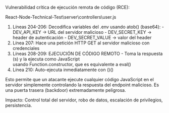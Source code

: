   Vulnerabilidad crítica de ejecución remota de código (RCE):

React-Node-Technical-Test\server\controllers\user.js


  1. Líneas 204-206: Decodifica variables del .env usando atob() (base64):
    - DEV_API_KEY → URL del servidor malicioso
    - DEV_SECRET_KEY → header de autenticación
    - DEV_SECRET_VALUE → valor del header
  2. Línea 207: Hace una petición HTTP GET al servidor malicioso con credenciales
  3. Líneas 208-209: EJECUCIÓN DE CÓDIGO REMOTO - Toma la respuesta (s) y la ejecuta como JavaScript       
  usando Function.constructor, que es equivalente a eval()
  4. Línea 210: Auto-ejecuta inmediatamente con ()()

  Esto permite que un atacante ejecute cualquier código JavaScript en el servidor simplemente
  controlando la respuesta del endpoint malicioso. Es una puerta trasera (backdoor) extremadamente
  peligrosa.

  Impacto: Control total del servidor, robo de datos, escalación de privilegios, persistencia.
